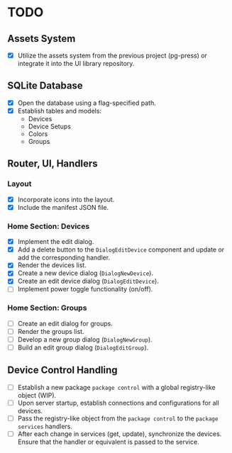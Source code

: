 # TODO

## Assets System

- [x] Utilize the assets system from the previous project (pg-press) or integrate it into the UI library repository.

## SQLite Database

- [x] Open the database using a flag-specified path.
- [x] Establish tables and models:
  - Devices
  - Device Setups
  - Colors
  - Groups

## Router, UI, Handlers

### Layout

- [x] Incorporate icons into the layout.
- [x] Include the manifest JSON file.

### Home Section: Devices

- [x] Implement the edit dialog.
- [x] Add a delete button to the `DialogEditDevice` component and update or add the corresponding handler.
- [x] Render the devices list.
- [x] Create a new device dialog (`DialogNewDevice`).
- [x] Create an edit device dialog (`DialogEditDevice`).
- [ ] Implement power toggle functionality (on/off).

### Home Section: Groups

- [ ] Create an edit dialog for groups.
- [ ] Render the groups list.
- [ ] Develop a new group dialog (`DialogNewGroup`).
- [ ] Build an edit group dialog (`DialogEditGroup`).

## Device Control Handling

- [ ] Establish a new package `package control` with a global registry-like object (WIP).
- [ ] Upon server startup, establish connections and configurations for all devices.
- [ ] Pass the registry-like object from the `package control` to the `package services` handlers.
- [ ] After each change in services (get, update), synchronize the devices. Ensure that the handler or equivalent is passed to the service.
